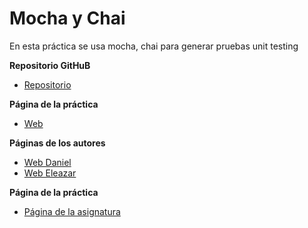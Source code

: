 # Mocha y Chai

En esta práctica se usa mocha, chai para generar pruebas unit testing

**Repositorio GitHuB**

* [Repositorio](https://github.com/ULL-ESIT-GRADOII-PL/mocha-y-chai-ele-daniel-1)

**Página de la práctica**

* [Web](http://ull-esit-gradoii-pl.github.io/mocha-y-chai-ele-daniel-1/)

**Páginas de los autores**

* [Web Daniel](http://alu0100783230.github.io/)
* [Web Eleazar](http://elediaz.github.io/public/portafolio.html)


**Página de la práctica**

* [Página de la asignatura](https://campusvirtual.ull.es/1516/mod/page/view.php?id=177984)
